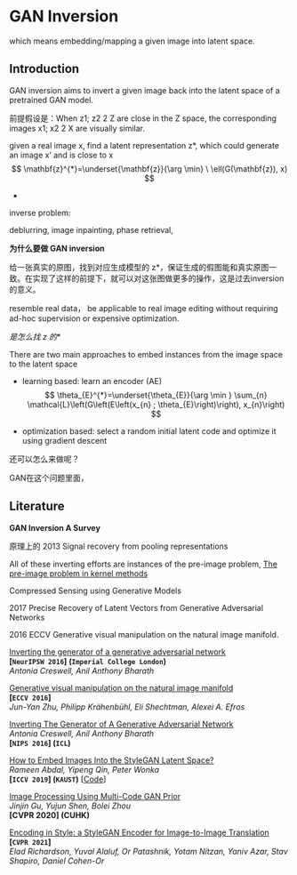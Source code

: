# GAN Inversion

which means embedding/mapping a given image into latent space.



## Introduction

GAN inversion aims to invert a given image back into the latent space of a pretrained GAN model.





前提假设是：When z1; z2 2 Z are close in the Z space, the corresponding images x1; x2 2 X are visually similar.

given a real image x, find a  latent representation z*, which could generate an image x’ and is close to x
$$
\mathbf{z}^{*}=\underset{\mathbf{z}}{\arg \min} \ \ell(G(\mathbf{z}), x)
$$


- 



inverse problem:

deblurring, image inpainting, phase retrieval,



**为什么要做 GAN inversion**

给一张真实的原图，找到对应生成模型的 z*，保证生成的假图能和真实原图一致。在实现了这样的前提下，就可以对这张图做更多的操作，这是过去inversion的意义。

resemble real data， be applicable to real image editing without requiring ad-hoc supervision or expensive optimization.

**是怎么找 z* 的**



There are two main approaches to embed instances from the image space to the latent space

- learning based: learn an encoder (AE) 
  $$
  \theta_{E}^{*}=\underset{\theta_{E}}{\arg \min } \sum_{n} \mathcal{L}\left(G\left(E\left(x_{n} ; \theta_{E}\right)\right), x_{n}\right)
  $$
  

- optimization based: select a random initial latent code and optimize it using gradient descent







还可以怎么来做呢？

GAN在这个问题里面，



## Literature

**GAN Inversion A Survey**



原理上的 2013 Signal recovery from pooling representations

All of these inverting efforts are instances of the pre-image problem, [The pre-image problem in kernel methods]()



Compressed Sensing using Generative Models



2017 Precise Recovery of Latent Vectors from Generative Adversarial Networks

2016 ECCV Generative visual manipulation on the natural image manifold.



[Inverting the generator of a generative adversarial network](https://arxiv.org/pdf/1611.05644.pdf)  
**[`NeurIPSW 2016`] (`Imperial College London`)**  
*Antonia Creswell, Anil Anthony Bharath*

[Generative visual manipulation on the natural image manifold](https://arxiv.org/pdf/1609.03552.pdf)  
**[`ECCV 2016`]**  
*Jun-Yan Zhu, Philipp Krähenbühl, Eli Shechtman, Alexei A. Efros*

[Inverting The Generator of A Generative Adversarial Network](https://arxiv.org/pdf/1611.05644.pdf)  
*Antonia Creswell, Anil Anthony Bharath*  
**[`NIPS 2016`] (`ICL`)** 

[How to Embed Images Into the StyleGAN Latent Space?](https://arxiv.org/pdf/1904.03189.pdf)  
*Rameen Abdal, Yipeng Qin, Peter Wonka*  
**[`ICCV 2019`] (`KAUST`)**	[[Code](https://github.com/NVlabs/stylegan)]



[Image Processing Using Multi-Code GAN Prior](https://arxiv.org/pdf/1912.07116.pdf)  
*Jinjin Gu, Yujun Shen, Bolei Zhou*  
**[CVPR 2020] (CUHK)**






<span id="Pixel2Style2Pixel"></span>
[Encoding in Style: a StyleGAN Encoder for Image-to-Image Translation](https://arxiv.org/pdf/2008.00951.pdf)  
**[`CVPR 2021`]**  
*Elad Richardson, Yuval Alaluf, Or Patashnik, Yotam Nitzan, Yaniv Azar, Stav Shapiro, Daniel Cohen-Or*

